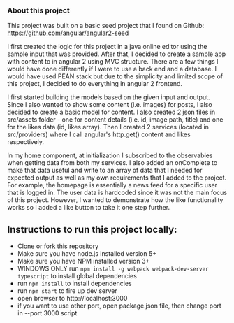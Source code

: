 ### About this project

This project was built on a basic seed project that I found on
  Github: https://github.com/angular/angular2-seed

  I first created the logic for this project in a java online editor using the sample input that was provided.
  After that, I decided to create a sample app with content to in angular 2 using MVC structure. There are a few
  things I would have done differently if I were to use a back end and a database. I would have used PEAN stack
  but due to the simplicity and limited scope of this project, I decided to do everything in angular 2 frontend.



  I first started building the models based on the given input and output. Since I also wanted to show some content
  (i.e. images) for posts, I also decided to create a basic model for content. I also created 2 json files in src/assets
  folder - one for content details (i.e. id, image path, title) and one for the likes data (id, likes array).
  Then I created 2 services (located in src/providers) where I call angular's http.get() content and likes respectively.



  In my home component, at initialization I subscribed to the observables when getting data from both my services.
  I also added an onComplete to make that data useful and write to an array of data that I needed for expected output
  as well as my own requirements that I added to the project. For example, the homepage is essentially a news feed
  for a specific user that is logged in. The user data is hardcoded since it was not the main focus of this project.
  However, I wanted to demonstrate how the like functionality works so I added a like button to take it one step further.


## Instructions to run this project locally:

  - Clone or fork this repository
  - Make sure you have node.js installed version 5+
  - Make sure you have NPM installed version 3+
  - WINDOWS ONLY run `npm install -g webpack webpack-dev-server typescript` to install global dependencies
  - run `npm install` to install dependencies
  - run `npm start` to fire up dev server
  - open browser to http://localhost:3000
  - if you want to use other port, open package.json file, then change port in --port 3000 script
